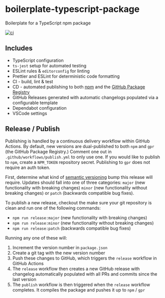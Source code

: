 # boilerplate-typescript-package

Boilerplate for a TypeScript npm package

[![ci](https://github.com/jessety/boilerplate-typescript-package/workflows/ci/badge.svg)](https://github.com/jessety/boilerplate-typescript-package/actions/workflows/ci.yml)

## Includes

- TypeScript configuration
- `ts-jest` setup for automated testing
- ESLint rules & `editorconfig` for linting
- Prettier and ESLint for deterministic code formatting
- CI - build, lint & test
- CD - automated publishing to both [npm](https://www.npmjs.com/) and the [GitHub Package Registry](https://github.com/features/packages)
- GitHub Releases generated with automatic changelogs populated via a configurable template
- Dependabot configuration
- VSCode settings

## Release / Publish

Publishing is handled by a continuous delivery workflow within GitHub Actions. By default, new versions are dual-published to both `npm` and `gpr` (the GitHub Package Registry.) Comment one out in `.github/workflows/publish.yml` to only use one. If you would like to publish to `npm`, create a `NPM_TOKEN` repository secret. Publishing to `gpr` does not require an auth token.

First, determine what kind of [semantic versioning](https://semver.org) bump this release will require. Updates should fall into one of three categories: `major` (new functionality with breaking changes) `minor` (new functionality without breaking changes) or `patch` (backwards compatible bug fixes).

To publish a new release, checkout the make sure your git repository is clean and run one of the following commands:

- `npm run release:major` (new functionality with breaking changes)
- `npm run release:minor` (new functionality without breaking changes)
- `npm run release:patch` (backwards compatible bug fixes)

Running any one of these will:

1. Increment the version number in `package.json`
2. Create a git tag with the new version number
3. Push these changes to GitHub, which triggers the `release` workflow in GitHub Actions
4. The `release` workflow then creates a new GitHub release with changelog automatically populated with all PRs and commits since the last version
5. The `publish` workflow is then triggered when the `release` workflow completes. It compiles the package and pushes it up to `npm` / `gpr`
